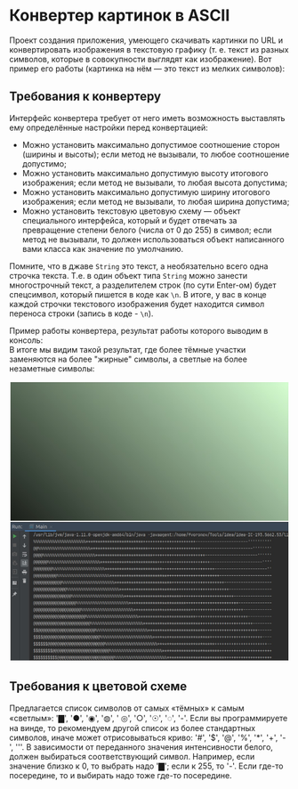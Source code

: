 # Конвертер картинок в ASCII

Проект создания приложения, умеющего скачивать картинки по URL и конвертировать изображения в
текстовую графику (т. е. текст из разных символов, которые в совокупности выглядят как изображение). Вот пример его
работы (картинка на нём — это текст из мелких символов):

## Требования к конвертеру


Интерфейс конвертера требует от него иметь возможность выставлять ему определённые настройки перед конвертацией:

- Можно установить максимально допустимое соотношение сторон (ширины и высоты); если метод не вызывали, то любое
  соотношение допустимо;
- Можно установить максимально допустимую высоту итогового изображения; если метод не вызывали, то любая высота
  допустима;
- Можно установить максимально допустимую ширину итогового изображения; если метод не вызывали, то любая ширина
  допустима;
- Можно установить текстовую цветовую схему — объект специального интерфейса, который и будет отвечать за превращение
  степени белого (числа от 0 до 255) в символ; если метод не вызывали, то должен использоваться объект написанного вами
  класса как значение по умолчанию.


Помните, что в джаве `String` это текст, а необязательно всего одна строчка текста. Т.е. в один объект типа `String`
можно занести многострочный текст,
а разделителем строк (по сути Enter-ом) будет спецсимвол, который пишется в коде как `\n`. В итоге, у вас в конце каждой
строчки текстового изображения будет находится символ переноса строки (запись в коде - `\n`).

Пример работы конвертера, результат работы которого выводим в консоль:  
В итоге мы видим такой результат, где более тёмные участки заменяются на более "жирные" символы, а светлые на более
незаметные символы:

![](screen/simple-test-demo.jpeg)

## Требования к цветовой схеме

Предлагается список символов от самых «тёмных» к самым «светлым»: '▇', '●', '◉', '◍', '
◎', '○', '☉', '◌', '-'. Если вы программируете на винде, то рекомендуем другой список из более стандартных символов,
иначе может отрисовываться криво: '#', '$', '@', '%', '*', '+', '-', '\''. В зависимости от переданного значения
интенсивности белого, должен выбираться соответствующий символ. Например, если значение близко к 0, то выбрать надо '▇';
если к 255, то '-'. Если где-то посередине, то и выбирать надо тоже где-то посередине.




